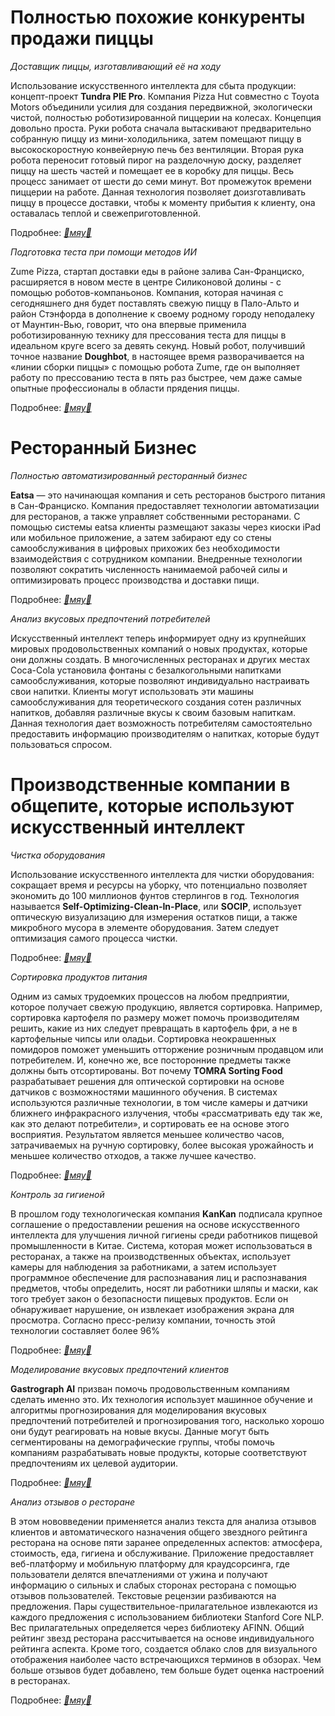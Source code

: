 # Полностью похожие конкуренты продажи пиццы

*Доставщик пиццы, изготавливающий её на ходу*

Использование искусственного интеллекта для сбыта продукции: концепт-проект **Tundra PIE Pro**. Компания Pizza Hut совместно с Toyota Motors объединили усилия для создания передвижной, экологически чистой, полностью роботизированной пиццерии на колесах. Концепция довольно проста. Руки робота сначала вытаскивают предварительно собранную пиццу из мини-холодильника, затем помещают пиццу в высокоскоростную конвейерную печь без вентиляции. Вторая рука робота переносит готовый пирог на разделочную доску, разделяет пиццу на шесть частей и помещает ее в коробку для пиццы. Весь процесс занимает от шести до семи минут. Вот промежуток времени пиццерии на работе. Данная технология позволяет доизготавливать пиццу в процессе доставки, чтобы к моменту прибытия к клиенту, она оставалась теплой и свежеприготовленной. 

Подробнее: [*:pizza:мяу:pizza:*](http://blog.pizzahut.com/pizza-hut-teams-up-with-toyota-to-unveil-pizza-making-pickup-truck-at-sema-2018/)

*Подготовка теста при помощи методов ИИ*

Zume Pizza, стартап доставки еды в районе залива Сан-Франциско, расширяется в новом месте в центре Силиконовой долины - с помощью роботов-компаньонов. Компания, которая начиная с сегодняшнего дня будет поставлять свежую пиццу в Пало-Альто и район Стэнфорда в дополнение к своему родному городу неподалеку от Маунтин-Вью, говорит, что она впервые применила роботизированную технику для прессования теста для пиццы в идеальном круге всего за девять секунд. Новый робот, получивший точное название **Doughbot**, в настоящее время разворачивается на «линии сборки пиццы» с помощью робота Zume, где он выполняет работу по прессованию теста в пять раз быстрее, чем даже самые опытные профессионалы в области прядения пиццы.

Подробнее: [*:pizza:мяу:pizza:*](https://www.theverge.com/2017/6/28/15882852/zume-pizza-doughboy-robot-automation-future-food-delivery  )

# Ресторанный Бизнес 

*Полностью автоматизированный ресторанный бизнес*

**Eatsa** — это начинающая компания и сеть ресторанов быстрого питания в Сан-Франциско. Компания предоставляет технологии автоматизации для ресторанов, а также управляет собственными ресторанами. С помощью системы eatsa клиенты размещают заказы через киоски iPad или мобильное приложение, а затем забирают еду со стены самообслуживания в цифровых прихожих без необходимости взаимодействия с сотрудником компании. Внедренные технологии позволяют сократить численность нанимаемой рабочей силы и оптимизировать процесс производства и доставки пищи.

Подробнее: [*:pizza:мяу:pizza:*](https://www.eatsa.com/platform)

*Анализ вкусовых предпочтений потребителей*

Искусственный интеллект теперь информирует одну из крупнейших мировых продовольственных компаний о новых продуктах, которые они должны создать. В многочисленных ресторанах и других местах Coca-Cola установила фонтаны с безалкогольными напитками самообслуживания, которые позволяют индивидуально настраивать свои напитки. Клиенты могут использовать эти машины самообслуживания для теоретического создания сотен различных напитков, добавляя различные вкусы к своим базовым напиткам. Данная технология дает возможность потребителям самостоятельно предоставить информацию производителям о напитках, которые будут пользоваться спросом.
  	
# Производственные компании в общепите, которые используют искусственный интеллект


*Чистка оборудования*

Использование искусственного интеллекта для чистки оборудования: сокращает время и ресурсы на уборку, что потенциально позволяет экономить до 100 миллионов фунтов стерлингов в год. Технология называется **Self-Optimizing-Clean-In-Place**, или **SOCIP**, использует оптическую визуализацию для измерения остатков пищи, а также микробного мусора в элементе оборудования. Затем следует оптимизация самого процесса чистки. 

Подробнее: [*:pizza:мяу:pizza:*](https://www.nottingham.ac.uk/news/pressreleases/2016/september/new-ai-driven-cleaning-system-could-save-food-manufacturers-100m-a-year.aspx)

*Сортировка продуктов питания*

Одним из самых трудоемких процессов на любом предприятии, которое получает свежую продукцию, является сортировка. Например, сортировка картофеля по размеру может помочь производителям решить, какие из них следует превращать в картофель фри, а не в картофельные чипсы или оладьи. Сортировка неокрашенных помидоров поможет уменьшить отторжение розничным продавцом или потребителем. И, конечно же, все посторонние предметы также должны быть отсортированы.
Вот почему **TOMRA Sorting Food** разрабатывает решения для оптической сортировки на основе датчиков с возможностями машинного обучения. В системах используются различные технологии, в том числе камеры и датчики ближнего инфракрасного излучения, чтобы «рассматривать еду так же, как это делают потребители», и сортировать ее на основе этого восприятия. Результатом является меньшее количество часов, затрачиваемых на ручную сортировку, более высокая урожайность и меньшее количество отходов, а также лучшее качество.

Подробнее: [*:pizza:мяу:pizza:*](https://www.foodonline.com/doc/how-artificial-intelligence-can-help-food-manufacturers-feed-the-world-0001)

*Контроль за гигиеной*

В прошлом году технологическая компания **KanKan** подписала крупное соглашение о предоставлении решения на основе искусственного интеллекта для улучшения личной гигиены среди работников пищевой промышленности в Китае. Система, которая может использоваться в ресторанах, а также на производственных объектах, использует камеры для наблюдения за работниками, а затем использует программное обеспечение для распознавания лиц и распознавания предметов, чтобы определить, носят ли работники шляпы и маски, как того требует закон о безопасности пищевых продуктов. Если он обнаруживает нарушение, он извлекает изображения экрана для просмотра. Согласно пресс-релизу компании, точность этой технологии составляет более 96%

Подробнее: [*:pizza:мяу:pizza:*](https://www.fastcasual.com/news/restaurant-safety-check-new-ai-platform-watches-reports-violators/)

*Моделирование вкусовых предпочтений клиентов*

**Gastrograph AI** призван помочь продовольственным компаниям сделать именно это. Их технология использует машинное обучение и алгоритмы прогнозирования для моделирования вкусовых предпочтений потребителей и прогнозирования того, насколько хорошо они будут реагировать на новые вкусы. Данные могут быть сегментированы на демографические группы, чтобы помочь компаниям разрабатывать новые продукты, которые соответствуют предпочтениям их целевой аудитории.

Подробнее: [*:pizza:мяу:pizza:*](https://www.gastrograph.com/)

*Анализ отзывов о ресторане*

В этом нововведении применяется анализ текста для анализа отзывов клиентов и автоматического назначения общего звездного рейтинга ресторана на основе пяти заранее определенных аспектов: атмосфера, стоимость, еда, гигиена и обслуживание. Приложение предоставляет веб-платформу и мобильную платформу для краудсорсинга, где пользователи делятся впечатлениями от ужина и получают информацию о сильных и слабых сторонах ресторана с помощью отзывов пользователей. Текстовые рецензии разбиваются на предложения. Пары существительное-прилагательное извлекаются из каждого предложения с использованием библиотеки Stanford Core NLP. Вес прилагательных определяется через библиотеку AFINN. Общий рейтинг звезд ресторана рассчитывается на основе индивидуального рейтинга аспекта. Кроме того, создается облако слов для визуального отображения наиболее часто встречающихся терминов в обзорах. Чем больше отзывов будет добавлено, тем больше будет оценка настроений в ресторанах.

Подробнее: [*:pizza:мяу:pizza:*](https://arxiv.org/ftp/arxiv/papers/1901/1901.01642.pdf)


